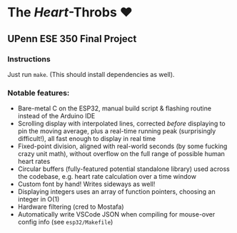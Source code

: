 # The _Heart_-Throbs ❤️
## UPenn ESE 350 Final Project

### Instructions
Just run `make`. (This should install dependencies as well).

### Notable features:
- Bare-metal C on the ESP32, manual build script & flashing routine instead of the Arduino IDE
- Scrolling display with interpolated lines, corrected _before_ displaying to pin the moving average, plus a real-time running peak (surprisingly difficult!), all fast enough to display in real time
- Fixed-point division, aligned with real-world seconds (by some fucking crazy unit math), without overflow on the full range of possible human heart rates
- Circular buffers (fully-featured potential standalone library) used across the codebase, e.g. heart rate calculation over a time window
- Custom font by hand! Writes sideways as well!
- Displaying integers uses an array of function pointers, choosing an integer in O(1)
- Hardware filtering (cred to Mostafa)
- Automatically write VSCode JSON when compiling for mouse-over config info (see `esp32/Makefile`)
